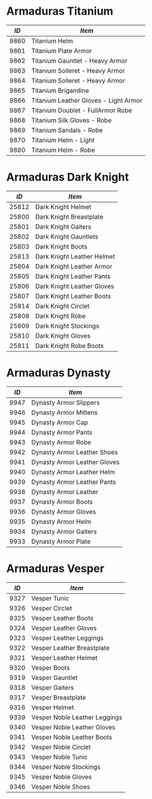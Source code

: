 # Armaduras Titanium

| *ID*  |  *Item*  |
| ------------------- | ------------------- |
| 9860  |  Titanium Helm |
| 9861  |  Titanium Plate Armor |
| 9862  |  Titanium Gauntlet - Heavy Armor |
| 9863  |  Titanium Solleret - Heavy Armor |
| 9864  |  Titanium Solleret - Heavy Armor |
| 9865  |  Titanium Brigandine |
| 9866  |  Titanium Leather Gloves - Light Armor |
| 9867  |  Titanium Doublet - FullArmor Robe |
| 9868  |  Titanium Silk Gloves - Robe |
| 9869  |  Titanium Sandals - Robe |
| 9870  |  Titanium Helm - Light |
| 9880  |  Titanium Helm - Robe |


# Armaduras Dark Knight

| *ID*  |  *Item*  |
| ------------------- | ------------------- |
| 25812  |  Dark Knight Helmet |
| 25800  |  Dark Knight Breastplate |
| 25801  |  Dark Knight Gaiters |
| 25802  |  Dark Knight Gauntlets |
| 25803  |  Dark Knight Boots |
| 25813  |  Dark Knight Leather Helmet |
| 25804  |  Dark Knight Leather Armor |
| 25805  |  Dark Knight Leather Pants |
| 25806  |  Dark Knight Leather Gloves |
| 25807  |  Dark Knight Leather Boots |
| 25814  |  Dark Knight Circlet |
| 25808  |  Dark Knight Robe |
| 25809  |  Dark Knight Stockings |
| 25810  |  Dark Knight Gloves |
| 25811  |  Dark Knight Robe Boots |

# Armaduras Dynasty

| *ID*  |  *Item*  |
| ------------------- | ------------------- |
| 9947  |  Dynasty Armor Slippers |
| 9946  |  Dynasty Armor Mittens |
| 9945  |  Dynasty Armor Cap |
| 9944  |  Dynasty Armor Pants |
| 9943  |  Dynasty Armor Robe |
| 9942  |  Dynasty Armor Leather Shoes |
| 9941  |  Dynasty Armor Leather Gloves |
| 9940  |  Dynasty Armor Leather Helm |
| 9939  |  Dynasty Armor Leather Pants |
| 9938  |  Dynasty Armor Leather |
| 9937  |  Dynasty Armor Boots |
| 9936  |  Dynasty Armor Gloves |
| 9935  |  Dynasty Armor Helm |
| 9934  |  Dynasty Armor Gaiters |
| 9933  |  Dynasty Armor Plate |

# Armaduras Vesper

| *ID*  |  *Item*  |
| ------------------- | ------------------- |
| 9327  |  Vesper Tunic |
| 9326  |  Vesper Circlet |
| 9325  |  Vesper Leather Boots |
| 9324  |  Vesper Leather Gloves |
| 9323  |  Vesper Leather Leggings |
| 9322  |  Vesper Leather Breastplate |
| 9321  |  Vesper Leather Helmet |
| 9320  |  Vesper Boots |
| 9319  |  Vesper Gauntlet |
| 9318  |  Vesper Gaiters |
| 9317  |  Vesper Breastplate |
| 9316  |  Vesper Helmet |
| 9339  |  Vesper Noble Leather Leggings |
| 9340  |  Vesper Noble Leather Gloves |
| 9341  |  Vesper Noble Leather Boots |
| 9342  |  Vesper Noble Circlet |
| 9343  |  Vesper Noble Tunic |
| 9344  |  Vesper Noble Stockings |
| 9345  |  Vesper Noble Gloves |
| 9346  |  Vesper Noble Shoes |